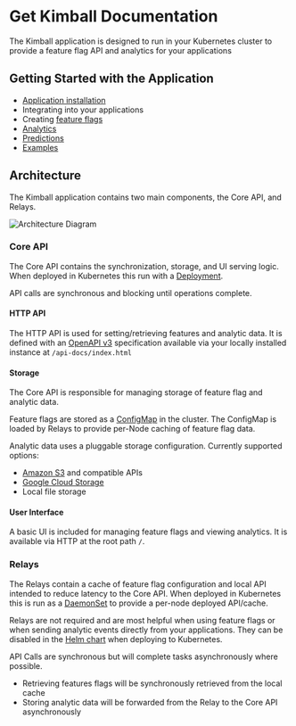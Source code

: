 # Get Kimball Documentation

The Kimball application is designed to run in your Kubernetes cluster to provide a feature flag API and analytics for your applications

## Getting Started with the Application

* [Application installation](/docs/install.md)
* Integrating into your applications
* Creating [feature flags](/docs/feature-flags.md)
* [Analytics](/docs/analytics.md)
* [Predictions](/docs/predictions.md)
* [Examples](/docs/examples/README.md)

## Architecture

The Kimball application contains two main components, the Core API, and Relays.

![Architecture Diagram](/img/architecture-overview.png)

### Core API

The Core API contains the synchronization, storage, and UI serving logic. When deployed in Kubernetes this run with a [Deployment](https://kubernetes.io/docs/concepts/workloads/controllers/deployment/).

API calls are synchronous and blocking until operations complete.

#### HTTP API

The HTTP API is used for setting/retrieving features and analytic data. It is defined with an [OpenAPI v3](https://swagger.io/) specification available via your locally installed instance at `/api-docs/index.html`

#### Storage

The Core API is responsible for managing storage of feature flag and analytic data.

Feature flags are stored as a [ConfigMap](https://kubernetes.io/docs/concepts/configuration/configmap/) in the cluster. The ConfigMap is loaded by Relays to provide per-Node caching of feature flag data.

Analytic data uses a pluggable storage configuration. Currently supported options:

* [Amazon S3](https://aws.amazon.com/s3/) and compatible APIs
* [Google Cloud Storage](https://cloud.google.com/storage/)
* Local file storage

#### User Interface

A basic UI is included for managing feature flags and viewing analytics. It is available via HTTP at the root path `/`.

### Relays

The Relays contain a cache of feature flag configuration and local API intended to reduce latency to the Core API.  When deployed in Kubernetes this is run as a [DaemonSet](https://kubernetes.io/docs/concepts/workloads/controllers/daemonset/) to provide a per-node deployed API/cache.

Relays are not required and are most helpful when using feature flags or when sending analytic events directly from your applications. They can be disabled in the [Helm chart](https://github.com/getkimball/charts/API) when deploying to Kubernetes.

API Calls are synchronous but will complete tasks asynchronously where possible.

* Retrieving features flags will be synchronously retrieved from the local cache
* Storing analytic data will be forwarded from the Relay to the Core API asynchronously
